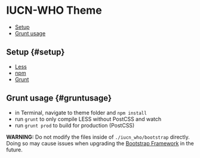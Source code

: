 # IUCN-WHO Theme

- [Setup](#setup)
- [Grunt usage](#gruntusage)

## Setup {#setup}
- [Less]
- [npm]
- [Grunt]



## Grunt usage {#gruntusage}
- in Terminal, navigate to theme folder and `npm install`
- run `grunt` to only compile LESS without PostCSS and watch
- run `grunt prod` to build for production (PostCSS)

**WARNING:** Do not modify the files inside of
`./iucn_who/bootstrap` directly. Doing so may cause issues when upgrading the
[Bootstrap Framework] in the future.

[Bootstrap Framework]: http://getbootstrap.com
[Less]: http://lesscss.org
[Grunt]: https://gruntjs.com
[npm]: https://npmjs.com
